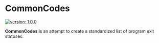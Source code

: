 # CommonCodes #

[version-shield]: https://img.shields.io/badge/version-1.0.0-blue.svg
[latest-release]: https://speziil.github.io/commoncodes/v/1.0.0.html "Latest Release"
[![version: 1.0.0][version-shield]][latest-release]

**CommonCodes** is an attempt to create a standardized list of program exit
 statuses.


